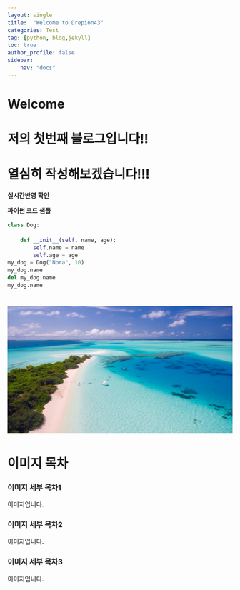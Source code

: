 ```yaml
---
layout: single
title:  "Welcome to Drepion43"
categories: Test
tag: [python, blog,jekyll]
toc: true
author_profile: false
sidebar:
    nav: "docs"
---
```


# Welcome

# 저의 첫번째 블로그입니다!!

# 열심히 작성해보겠습니다!!!





**실시간반영 확인**

**파이썬 코드 샘플**


```python
class Dog:

    def __init__(self, name, age):
        self.name = name
        self.age = age
my_dog = Dog("Nora", 10)
my_dog.name
del my_dog.name
my_dog.name

```

# ![img](../images/2022-06-27-first/img.jpg)



# 이미지 목차

### 이미지 세부 목차1

이미지입니다.

### 이미지 세부 목차2

이미지입니다.

### 이미지 세부 목차3

이미지입니다.
